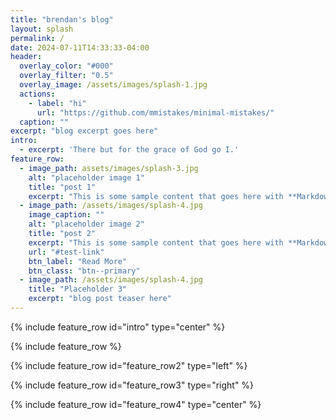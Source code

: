 ```yaml
---
title: "brendan's blog"
layout: splash
permalink: /
date: 2024-07-11T14:33:33-04:00
header:
  overlay_color: "#000"
  overlay_filter: "0.5"
  overlay_image: /assets/images/splash-1.jpg
  actions:
    - label: "hi"
      url: "https://github.com/mmistakes/minimal-mistakes/"
  caption: ""
excerpt: "blog excerpt goes here"
intro: 
  - excerpt: 'There but for the grace of God go I.'
feature_row:
  - image_path: assets/images/splash-3.jpg
    alt: "placeholder image 1"
    title: "post 1"
    excerpt: "This is some sample content that goes here with **Markdown** formatting."
  - image_path: /assets/images/splash-4.jpg
    image_caption: ""
    alt: "placeholder image 2"
    title: "post 2"
    excerpt: "This is some sample content that goes here with **Markdown** formatting."
    url: "#test-link"
    btn_label: "Read More"
    btn_class: "btn--primary"
  - image_path: /assets/images/splash-4.jpg
    title: "Placeholder 3"
    excerpt: "blog post teaser here"
---
```


{% include feature_row id="intro" type="center" %}

{% include feature_row %}

{% include feature_row id="feature_row2" type="left" %}

{% include feature_row id="feature_row3" type="right" %}

{% include feature_row id="feature_row4" type="center" %}
